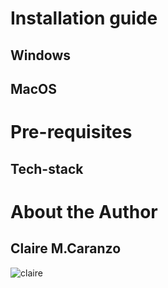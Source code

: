 # Installation guide
## Windows 
## MacOS 

# Pre-requisites
## Tech-stack

# About the Author
   ## Claire M.Caranzo
   ![claire](https://scontent.fdvo5-1.fna.fbcdn.net/v/t39.30808-6/395571452_1514569622638463_2025620857983682717_n.jpg?_nc_cat=100&ccb=1-7&_nc_sid=a5f93a&_nc_eui2=AeHFzoU_H_br4bQ6-BIidLfNyX0DJEk7zGXJfQMkSTvMZTsBvm6XLPtrKDjLqectPAxg3cMCfPrjvjwqy_J-oO3X&_nc_ohc=CrOVPaP8fN0Q7kNvgH4T5qA&_nc_ht=scontent.fdvo5-1.fna&_nc_gid=A7T_BAfBZD5okQYoCGyinN2&oh=00_AYBANoxjb9GVFBzysmA88a2a30FFx5uaUir0OwuQtA7F_A&oe=670B9A5B)
